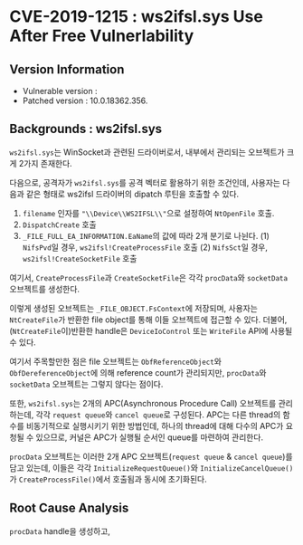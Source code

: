 # CVE-2019-1215 : ws2ifsl.sys Use After Free Vulnerlability


## Version Information

* Vulnerable version : 
* Patched version : 10.0.18362.356.

## Backgrounds : ws2ifsl.sys

`ws2ifsl.sys`는 WinSocket과 관련된 드라이버로서, 내부에서 관리되는 오브젝트가 크게 2가지 존재한다.

다음으로, 공격자가 `ws2ifsl.sys`를 공격 벡터로 활용하기 위한 조건인데, 사용자는 다음과 같은 형태로 ws2ifsl 드라이버의 dipatch 루틴을 호출할 수 있다.

1. `filename` 인자를 `"\\Device\\WS2IFSL\\"`으로 설정하여 `NtOpenFile` 호출.
2. `DispatchCreate` 호출
3. `_FILE_FULL_EA_INFORMATION.EaName`의 값에 따라 2개 분기로 나뉜다. 
(1) `NifsPvd`일 경우, `ws2ifsl!CreateProcessFile` 호출 (2) `NifsSct`일 경우, `ws2ifsl!CreateSocketFile` 호출

여기서, `CreateProcessFile`과 `CreateSocketFile`은 각각 `procData`와 `socketData` 오브젝트를 생성한다.

이렇게 생성된 오브젝트는 `_FILE_OBJECT.FsContext`에 저장되며, 사용자는 `NtCreateFile`가 반환한 file object를 통해 이들 오브젝트에 접근할 수 있다.
더불어, (`NtCreateFile`이)반환한 handle은 `DeviceIoControl` 또는 `WriteFile` API에 사용될 수 있다. 

여기서 주목할만한 점은 file 오브젝트는 `ObfReferenceObject`와 `ObfDereferenceObject`에 의해 reference count가 관리되지만, 
`procData`와 `socketData` 오브젝트는 그렇지 않다는 점이다.

또한, `ws2ifsl.sys`는 2개의 APC(Asynchronous Procedure Call) 오브젝트를 관리하는데, 각각 `request queue`와 `cancel queue`로 구성된다.
APC는 다른 thread의 함수를 비동기적으로 실행시키기 위한 방법인데, 하나의 thread에 대해 다수의 APC가 요청될 수 있으므로,
커널은 APC가 실행될 순서인 queue를 마련하여 관리한다.

`procData` 오브젝트는 이러한 2개 APC 오브젝트(`request queue` & `cancel queue`)를 담고 있는데, 이들은 각각 `InitializeRequestQueue()`와  `InitializeCancelQueue()`가 `CreateProcessFile()`에서 호출됨과 동시에 초기화된다.


## Root Cause Analysis

`procData` handle을 생성하고, 




